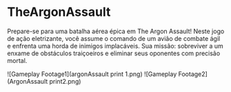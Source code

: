 # TheArgonAssault

Prepare-se para uma batalha aérea épica em The Argon Assault! Neste jogo de ação eletrizante, você assume o comando de um avião de combate ágil e enfrenta uma horda de inimigos implacáveis. Sua missão: sobreviver a um enxame de obstáculos traiçoeiros e eliminar seus oponentes com precisão mortal.

![Gameplay Footage1](argonAssault print 1.png)
![Gameplay Footage2](ArgonAssault print2.png)
